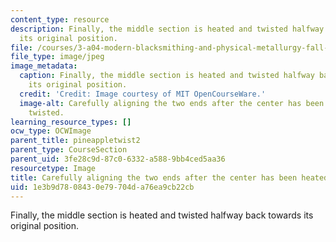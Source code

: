 ```yaml
---
content_type: resource
description: Finally, the middle section is heated and twisted halfway back towards
  its original position.
file: /courses/3-a04-modern-blacksmithing-and-physical-metallurgy-fall-2008/1e3b9d7808430e79704da76ea9cb22cb_112.jpg
file_type: image/jpeg
image_metadata:
  caption: Finally, the middle section is heated and twisted halfway back towards
    its original position.
  credit: 'Credit: Image courtesy of MIT OpenCourseWare.'
  image-alt: Carefully aligning the two ends after the center has been heated and
    twisted.
learning_resource_types: []
ocw_type: OCWImage
parent_title: pineappletwist2
parent_type: CourseSection
parent_uid: 3fe28c9d-87c0-6332-a588-9bb4ced5aa36
resourcetype: Image
title: Carefully aligning the two ends after the center has been heated and twisted
uid: 1e3b9d78-0843-0e79-704d-a76ea9cb22cb
---
```

Finally, the middle section is heated and twisted halfway back towards its original position.

